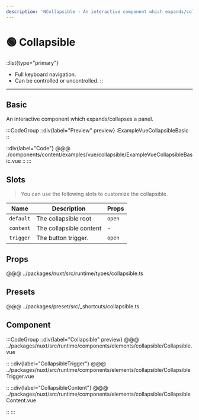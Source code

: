 ```yaml
---
description: 'NCollapsible - An interactive component which expands/collapses a panel'
---
```


# 🟢 Collapsible

::list{type="primary"}
- Full keyboard navigation.
- Can be controlled or uncontrolled.
::

---

## Basic

An interactive component which expands/collapses a panel.

:::CodeGroup
::div{label="Preview" preview}
  :ExampleVueCollapsibleBasic
::

::div{label="Code"}
@@@ ./components/content/examples/vue/collapsible/ExampleVueCollapsibleBasic.vue
::
:::

## Slots

> You can use the following slots to customize the collapsible.

| Name      | Description             | Props  |
| --------- | ----------------------- | ------ |
| `default` | The collapsible root    | `open` |
| `content` | The collapsible content | -      |
| `trigger` | The button trigger.     | `open` |

## Props
@@@ ../packages/nuxt/src/runtime/types/collapsible.ts

## Presets
@@@ ../packages/preset/src/_shortcuts/collapsible.ts

## Component

:::CodeGroup
::div{label="Collapsible" preview}
@@@ ../packages/nuxt/src/runtime/components/elements/collapsible/Collapsible.vue

::
::div{label="CollapsibleTrigger"}
@@@ ../packages/nuxt/src/runtime/components/elements/collapsible/CollapsibleTrigger.vue

::
::div{label="CollapsibleContent"}
@@@ ../packages/nuxt/src/runtime/components/elements/collapsible/CollapsibleContent.vue

::
:::
